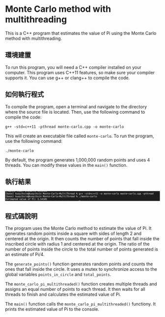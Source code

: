 # Monte Carlo method with multithreading

This is a C++ program that estimates the value of Pi using the Monte Carlo method with multithreading.

## 環境建置

To run this program, you will need a C++ compiler installed on your computer. This program uses C++11 features, so make sure your compiler supports it. You can use g++ or clang++ to compile the code.

## 如何執行程式

To compile the program, open a terminal and navigate to the directory where the source file is located. Then, use the following command to compile the code:

```
g++ -std=c++11 -pthread monte-carlo.cpp -o monte-carlo
```

This will create an executable file called `monte-carlo`. To run the program, use the following command:

```
./monte-carlo
```

By default, the program generates 1,000,000 random points and uses 4 threads. You can modify these values in the `main()` function.

## 執行結果
![result screenshot](monte-carlo-snapshot.png)

## 程式碼說明

The program uses the Monte Carlo method to estimate the value of Pi. It generates random points inside a square with sides of length 2 and centered at the origin. It then counts the number of points that fall inside the inscribed circle with radius 1 and centered at the origin. The ratio of the number of points inside the circle to the total number of points generated is an estimate of Pi/4.

The `generate_points()` function generates random points and counts the ones that fall inside the circle. It uses a mutex to synchronize access to the global variables `points_in_circle` and `total_points`.

The `monte_carlo_pi_multithreaded()` function creates multiple threads and assigns an equal number of points to each thread. It then waits for all threads to finish and calculates the estimated value of Pi.

The `main()` function calls the `monte_carlo_pi_multithreaded()` functiony. It prints the estimated value of Pi to the console.
